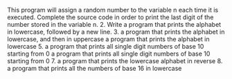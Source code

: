 This program will assign a random number to the variable n each time it is executed. Complete the source code in order to print the last digit of the number stored in the variable n.
2. Write a program that prints the alphabet in lowercase, followed by a new line.
3. a program that prints the alphabet in lowercase, and then in uppercase
a program that prints the alphabet in lowercase
5. a program that prints all single digit numbers of base 10 starting from 0
 a program that prints all single digit numbers of base 10 starting from 0
7. a program that prints the lowercase alphabet in reverse
8. a program that prints all the numbers of base 16 in lowercase
